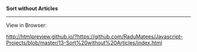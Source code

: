 **Sort without Articles**

---

View in Browser:

http://htmlpreview.github.io/?https://github.com/RaduMatees/Javascript-Projects/blob/master/13-Sort%20without%20Articles/index.html
